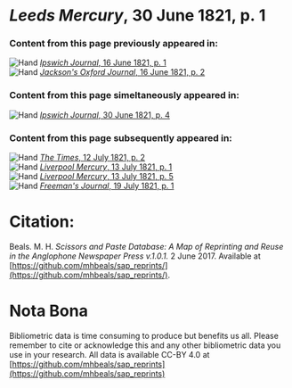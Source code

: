 # *Leeds Mercury*, 30 June 1821, p. 1  
  
### Content from this page previously appeared in:  
![Hand](http://scissorsandpaste.net/wp-content/uploads/2017/06/smallhandpointer.png) [*Ipswich Journal*, 16 June 1821, p. 1](https://mhbeals.github.io/sap_html/Ipswich-Journal/Ipswich-Journal-16-June-1821-p-1)  
![Hand](http://scissorsandpaste.net/wp-content/uploads/2017/06/smallhandpointer.png) [*Jackson's Oxford Journal*, 16 June 1821, p. 2](https://mhbeals.github.io/sap_html/Jackson's-Oxford-Journal/Jackson's-Oxford-Journal-16-June-1821-p-2)  
  
### Content from this page simeltaneously appeared in:  
![Hand](http://scissorsandpaste.net/wp-content/uploads/2017/06/smallhandpointer.png) [*Ipswich Journal*, 30 June 1821, p. 4](https://mhbeals.github.io/sap_html/Ipswich-Journal/Ipswich-Journal-30-June-1821-p-4)  
  
### Content from this page subsequently appeared in:  
![Hand](http://scissorsandpaste.net/wp-content/uploads/2017/06/smallhandpointer.png) [*The Times*, 12 July 1821, p. 2](https://mhbeals.github.io/sap_html/The-Times/The-Times-12-July-1821-p-2)  
![Hand](http://scissorsandpaste.net/wp-content/uploads/2017/06/smallhandpointer.png) [*Liverpool Mercury*, 13 July 1821, p. 1](https://mhbeals.github.io/sap_html/Liverpool-Mercury/Liverpool-Mercury-13-July-1821-p-1)  
![Hand](http://scissorsandpaste.net/wp-content/uploads/2017/06/smallhandpointer.png) [*Liverpool Mercury*, 13 July 1821, p. 5](https://mhbeals.github.io/sap_html/Liverpool-Mercury/Liverpool-Mercury-13-July-1821-p-5)  
![Hand](http://scissorsandpaste.net/wp-content/uploads/2017/06/smallhandpointer.png) [*Freeman's Journal*, 19 July 1821, p. 1](https://mhbeals.github.io/sap_html/Freeman's-Journal/Freeman's-Journal-19-July-1821-p-1)  


# Citation: 

Beals. M. H. *Scissors and Paste Database: A Map of Reprinting and Reuse in the Anglophone Newspaper Press v.1.0.1.* 2 June 2017. Available at [https://github.com/mhbeals/sap_reprints/](https://github.com/mhbeals/sap_reprints/). 

# Nota Bona

Bibliometric data is time consuming to produce but benefits us all. Please remember to cite or acknowledge this and any other bibliometric data you use in your research. All data is available CC-BY 4.0 at [https://github.com/mhbeals/sap_reprints](https://github.com/mhbeals/sap_reprints)